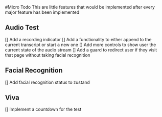 #Micro Todo
This are little features that would be implemented after every major feature has been implemented

## Audio Test
[] Add a recording indicator
[] Add a functionality to either append to the current transcript or start a new one
[] Add more controls to show user the current state of the audio stream
[] Add a guard to redirect user if they visit that page without taking facial recognition

## Facial Recognition
[] Add facial recognition status to zustand

## Viva
[] Implement a countdown for the test